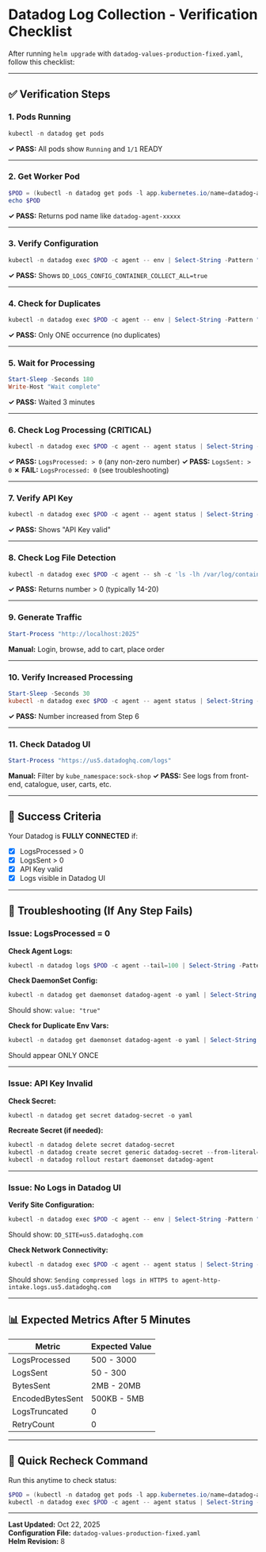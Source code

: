 # Datadog Log Collection - Verification Checklist

After running `helm upgrade` with `datadog-values-production-fixed.yaml`, follow this checklist:

---

## ✅ Verification Steps

### 1. Pods Running
```powershell
kubectl -n datadog get pods
```
**✓ PASS:** All pods show `Running` and `1/1` READY

---

### 2. Get Worker Pod
```powershell
$POD = (kubectl -n datadog get pods -l app.kubernetes.io/name=datadog-agent -o json | ConvertFrom-Json).items | Where-Object { $_.spec.nodeName -eq "sockshop-worker" } | Select-Object -ExpandProperty metadata | Select-Object -ExpandProperty name
echo $POD
```
**✓ PASS:** Returns pod name like `datadog-agent-xxxxx`

---

### 3. Verify Configuration
```powershell
kubectl -n datadog exec $POD -c agent -- env | Select-String -Pattern "DD_LOGS_CONFIG_CONTAINER_COLLECT_ALL"
```
**✓ PASS:** Shows `DD_LOGS_CONFIG_CONTAINER_COLLECT_ALL=true`

---

### 4. Check for Duplicates
```powershell
kubectl -n datadog exec $POD -c agent -- env | Select-String -Pattern "DD_LOGS_ENABLED"
```
**✓ PASS:** Only ONE occurrence (no duplicates)

---

### 5. Wait for Processing
```powershell
Start-Sleep -Seconds 180
Write-Host "Wait complete"
```
**✓ PASS:** Waited 3 minutes

---

### 6. Check Log Processing (CRITICAL)
```powershell
kubectl -n datadog exec $POD -c agent -- agent status | Select-String -Context 0,15 -Pattern "Logs Agent"
```
**✓ PASS:** `LogsProcessed: > 0` (any non-zero number)
**✓ PASS:** `LogsSent: > 0`
**✗ FAIL:** `LogsProcessed: 0` (see troubleshooting)

---

### 7. Verify API Key
```powershell
kubectl -n datadog exec $POD -c agent -- agent status | Select-String -Pattern "API Key"
```
**✓ PASS:** Shows "API Key valid"

---

### 8. Check Log File Detection
```powershell
kubectl -n datadog exec $POD -c agent -- sh -c 'ls -lh /var/log/containers/*sock-shop* 2>/dev/null | wc -l'
```
**✓ PASS:** Returns number > 0 (typically 14-20)

---

### 9. Generate Traffic
```powershell
Start-Process "http://localhost:2025"
```
**Manual:** Login, browse, add to cart, place order

---

### 10. Verify Increased Processing
```powershell
Start-Sleep -Seconds 30
kubectl -n datadog exec $POD -c agent -- agent status | Select-String -Pattern "LogsProcessed"
```
**✓ PASS:** Number increased from Step 6

---

### 11. Check Datadog UI
```powershell
Start-Process "https://us5.datadoghq.com/logs"
```
**Manual:** Filter by `kube_namespace:sock-shop`
**✓ PASS:** See logs from front-end, catalogue, user, carts, etc.

---

## 🎯 Success Criteria

Your Datadog is **FULLY CONNECTED** if:
- [x] LogsProcessed > 0
- [x] LogsSent > 0
- [x] API Key valid
- [x] Logs visible in Datadog UI

---

## 🔧 Troubleshooting (If Any Step Fails)

### Issue: LogsProcessed = 0

**Check Agent Logs:**
```powershell
kubectl -n datadog logs $POD -c agent --tail=100 | Select-String -Pattern "error|ERROR"
```

**Check DaemonSet Config:**
```powershell
kubectl -n datadog get daemonset datadog-agent -o yaml | Select-String -Pattern "DD_LOGS_CONFIG_CONTAINER_COLLECT_ALL" -Context 3
```
Should show: `value: "true"`

**Check for Duplicate Env Vars:**
```powershell
kubectl -n datadog get daemonset datadog-agent -o yaml | Select-String -Pattern "DD_LOGS_ENABLED"
```
Should appear ONLY ONCE

---

### Issue: API Key Invalid

**Check Secret:**
```powershell
kubectl -n datadog get secret datadog-secret -o yaml
```

**Recreate Secret (if needed):**
```powershell
kubectl -n datadog delete secret datadog-secret
kubectl -n datadog create secret generic datadog-secret --from-literal=api-key=YOUR_API_KEY_HERE
kubectl -n datadog rollout restart daemonset datadog-agent
```

---

### Issue: No Logs in Datadog UI

**Verify Site Configuration:**
```powershell
kubectl -n datadog exec $POD -c agent -- env | Select-String -Pattern "DD_SITE"
```
Should show: `DD_SITE=us5.datadoghq.com`

**Check Network Connectivity:**
```powershell
kubectl -n datadog exec $POD -c agent -- agent status | Select-String -Pattern "agent-http-intake"
```
Should show: `Sending compressed logs in HTTPS to agent-http-intake.logs.us5.datadoghq.com`

---

## 📊 Expected Metrics After 5 Minutes

| Metric | Expected Value |
|--------|----------------|
| LogsProcessed | 500 - 3000 |
| LogsSent | 50 - 300 |
| BytesSent | 2MB - 20MB |
| EncodedBytesSent | 500KB - 5MB |
| LogsTruncated | 0 |
| RetryCount | 0 |

---

## 🔄 Quick Recheck Command

Run this anytime to check status:
```powershell
$POD = (kubectl -n datadog get pods -l app.kubernetes.io/name=datadog-agent -o json | ConvertFrom-Json).items | Where-Object { $_.spec.nodeName -eq "sockshop-worker" } | Select-Object -ExpandProperty metadata | Select-Object -ExpandProperty name
kubectl -n datadog exec $POD -c agent -- agent status | Select-String -Pattern "LogsProcessed|LogsSent|API Key"
```

---

**Last Updated:** Oct 22, 2025  
**Configuration File:** `datadog-values-production-fixed.yaml`  
**Helm Revision:** 8
